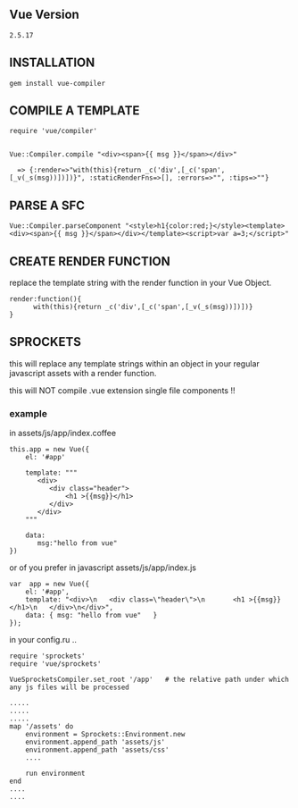 ## Vue Version

    2.5.17

## INSTALLATION

    gem install vue-compiler


## COMPILE A TEMPLATE

    require 'vue/compiler'


    Vue::Compiler.compile "<div><span>{{ msg }}</span></div>"

      => {:render=>"with(this){return _c('div',[_c('span',[_v(_s(msg))])])}", :staticRenderFns=>[], :errors=>"", :tips=>""}



## PARSE A SFC

    Vue::Compiler.parseComponent "<style>h1{color:red;}</style><template><div><span>{{ msg }}</span></div></template><script>var a=3;</script>"

## CREATE RENDER FUNCTION

replace the template string with the render function in your Vue Object.

    render:function(){
          with(this){return _c('div',[_c('span',[_v(_s(msg))])])}
    }

## SPROCKETS

this will replace any template strings within an object in your regular javascript assets with a render function.

this will NOT compile .vue extension single file components !!

### example

in assets/js/app/index.coffee

    this.app = new Vue({
        el: '#app'

        template: """
           <div>
              <div class="header">
                  <h1 >{{msg}}</h1>
              </div>
           </div>
        """

        data:
           msg:"hello from vue"
    })


or of you prefer in javascript assets/js/app/index.js

    var  app = new Vue({
        el: '#app',
        template: "<div>\n   <div class=\"header\">\n       <h1 >{{msg}}</h1>\n   </div>\n</div>",
        data: { msg: "hello from vue"   }
    });


in your config.ru ..

    require 'sprockets'
    require 'vue/sprockets'

    VueSprocketsCompiler.set_root '/app'   # the relative path under which any js files will be processed

    .....
    .....
    .....
    map '/assets' do
        environment = Sprockets::Environment.new
        environment.append_path 'assets/js'
        environment.append_path 'assets/css'
        ....

        run environment
    end
    ....
    ....
